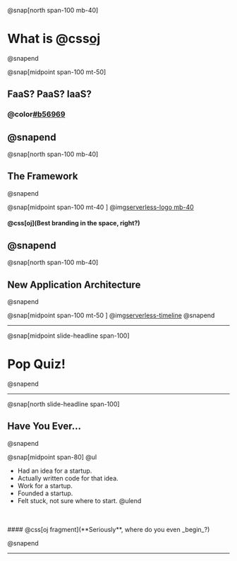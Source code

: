 @snap[north span-100 mb-40]
# What is @css[oj](Serverless?)
@snapend

@snap[midpoint span-100 mt-50]
## FaaS? PaaS? IaaS?
### @color[#b56969](Huh?!)
@snapend
---
@snap[north span-100 mb-40]
## The Framework
@snapend

@snap[midpoint span-100 mt-40 ]
@img[serverless-logo mb-40](assets/img/serverless-logo.png)
#### @css[oj](Best branding in the space, right?)
@snapend
---
@snap[north span-100 mb-40]
## New Application Architecture
@snapend

@snap[midpoint span-100 mt-50 ]
@img[serverless-timeline](assets/img/serverless-timeline.png)
@snapend

---

@snap[midpoint slide-headline span-100]
# Pop Quiz!
@snapend

---

@snap[north slide-headline span-100]
## Have You Ever...
@snapend

@snap[midpoint span-80]
@ul
- Had an idea for a startup.
- Actually written code for that idea.
- Work for a startup.
- Founded a startup.
- Felt stuck, not sure where to start.
@ulend

<br/>
<br/>
#### @css[oj fragment](**Seriously**, where do you even _begin_?)

@snapend

---